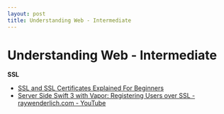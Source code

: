 ```yaml
---
layout: post
title: Understanding Web - Intermediate
---
```


# Understanding Web - Intermediate


**SSL**

* [SSL and SSL Certificates Explained  For Beginners](http://www.steves-internet-guide.com/ssl-certificates-explained/)
* [Server Side Swift 3 with Vapor: Registering Users over SSL - raywenderlich.com - YouTube](https://www.youtube.com/watch?v=mAiZTB-ZEDY)
